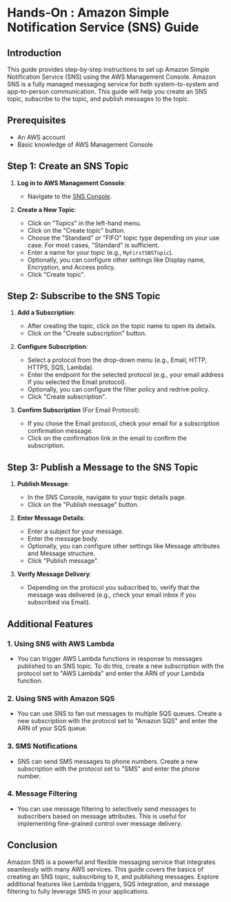 # Hands-On : Amazon Simple Notification Service (SNS) Guide

## Introduction

This guide provides step-by-step instructions to set up Amazon Simple Notification Service (SNS) using the AWS Management Console. Amazon SNS is a fully managed messaging service for both system-to-system and app-to-person communication. This guide will help you create an SNS topic, subscribe to the topic, and publish messages to the topic.

## Prerequisites

- An AWS account
- Basic knowledge of AWS Management Console

## Step 1: Create an SNS Topic

1. **Log in to AWS Management Console**:
   - Navigate to the [SNS Console](https://console.aws.amazon.com/sns/).

2. **Create a New Topic**:
   - Click on "Topics" in the left-hand menu.
   - Click on the "Create topic" button.
   - Choose the "Standard" or "FIFO" topic type depending on your use case. For most cases, "Standard" is sufficient.
   - Enter a name for your topic (e.g., `MyFirstSNSTopic`).
   - Optionally, you can configure other settings like Display name, Encryption, and Access policy.
   - Click "Create topic".

## Step 2: Subscribe to the SNS Topic

1. **Add a Subscription**:
   - After creating the topic, click on the topic name to open its details.
   - Click on the "Create subscription" button.

2. **Configure Subscription**:
   - Select a protocol from the drop-down menu (e.g., Email, HTTP, HTTPS, SQS, Lambda).
   - Enter the endpoint for the selected protocol (e.g., your email address if you selected the Email protocol).
   - Optionally, you can configure the filter policy and redrive policy.
   - Click "Create subscription".

3. **Confirm Subscription** (For Email Protocol):
   - If you chose the Email protocol, check your email for a subscription confirmation message.
   - Click on the confirmation link in the email to confirm the subscription.

## Step 3: Publish a Message to the SNS Topic

1. **Publish Message**:
   - In the SNS Console, navigate to your topic details page.
   - Click on the "Publish message" button.

2. **Enter Message Details**:
   - Enter a subject for your message.
   - Enter the message body.
   - Optionally, you can configure other settings like Message attributes and Message structure.
   - Click "Publish message".

3. **Verify Message Delivery**:
   - Depending on the protocol you subscribed to, verify that the message was delivered (e.g., check your email inbox if you subscribed via Email).

## Additional Features

### 1. **Using SNS with AWS Lambda**
   - You can trigger AWS Lambda functions in response to messages published to an SNS topic. To do this, create a new subscription with the protocol set to "AWS Lambda" and enter the ARN of your Lambda function.

### 2. **Using SNS with Amazon SQS**
   - You can use SNS to fan out messages to multiple SQS queues. Create a new subscription with the protocol set to "Amazon SQS" and enter the ARN of your SQS queue.

### 3. **SMS Notifications**
   - SNS can send SMS messages to phone numbers. Create a new subscription with the protocol set to "SMS" and enter the phone number.

### 4. **Message Filtering**
   - You can use message filtering to selectively send messages to subscribers based on message attributes. This is useful for implementing fine-grained control over message delivery.

## Conclusion

Amazon SNS is a powerful and flexible messaging service that integrates seamlessly with many AWS services. This guide covers the basics of creating an SNS topic, subscribing to it, and publishing messages. Explore additional features like Lambda triggers, SQS integration, and message filtering to fully leverage SNS in your applications.
